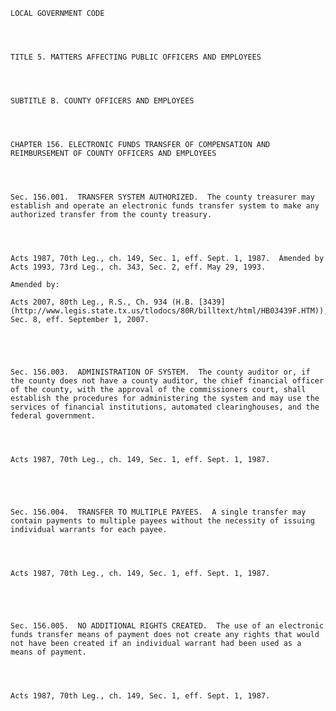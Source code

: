 ﻿
    
    
    	
    					
    
    
    LOCAL GOVERNMENT CODE
    
      
    
    
    TITLE 5. MATTERS AFFECTING PUBLIC OFFICERS AND EMPLOYEES
    
      
    
    
    SUBTITLE B. COUNTY OFFICERS AND EMPLOYEES
    
      
    
    
    CHAPTER 156. ELECTRONIC FUNDS TRANSFER OF COMPENSATION AND REIMBURSEMENT OF COUNTY OFFICERS AND EMPLOYEES
    
      
    
    
    Sec. 156.001.  TRANSFER SYSTEM AUTHORIZED.  The county treasurer may establish and operate an electronic funds transfer system to make any authorized transfer from the county treasury.
    
    
    
    
    Acts 1987, 70th Leg., ch. 149, Sec. 1, eff. Sept. 1, 1987.  Amended by Acts 1993, 73rd Leg., ch. 343, Sec. 2, eff. May 29, 1993.
    
    Amended by: 
    
    Acts 2007, 80th Leg., R.S., Ch. 934 (H.B. [3439](http://www.legis.state.tx.us/tlodocs/80R/billtext/html/HB03439F.HTM)), Sec. 8, eff. September 1, 2007.
    
    
    
    
    
    Sec. 156.003.  ADMINISTRATION OF SYSTEM.  The county auditor or, if the county does not have a county auditor, the chief financial officer of the county, with the approval of the commissioners court, shall establish the procedures for administering the system and may use the services of financial institutions, automated clearinghouses, and the federal government.
    
    
    
    
    Acts 1987, 70th Leg., ch. 149, Sec. 1, eff. Sept. 1, 1987.
    
    
    
    
    
    Sec. 156.004.  TRANSFER TO MULTIPLE PAYEES.  A single transfer may contain payments to multiple payees without the necessity of issuing individual warrants for each payee.
    
    
    
    
    Acts 1987, 70th Leg., ch. 149, Sec. 1, eff. Sept. 1, 1987.
    
    
    
    
    
    Sec. 156.005.  NO ADDITIONAL RIGHTS CREATED.  The use of an electronic funds transfer means of payment does not create any rights that would not have been created if an individual warrant had been used as a means of payment.
    
    
    
    
    Acts 1987, 70th Leg., ch. 149, Sec. 1, eff. Sept. 1, 1987.
    
    
    
    
    				
